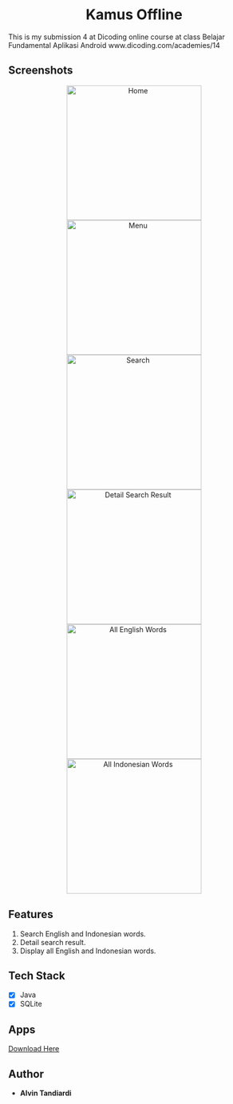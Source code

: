 <h1 align="center">
Kamus Offline
</h1>
This is my submission 4 at Dicoding online course at class Belajar Fundamental Aplikasi Android www.dicoding.com/academies/14

## Screenshots

<p align="center">
  <img src="screenshots/1.png" width="270" alt="Home">
  <img src="screenshots/2.png" width="270" alt="Menu">
  <img src="screenshots/3.png" width="270" alt="Search">
  <img src="screenshots/4.png" width="270" alt="Detail Search Result">
  <img src="screenshots/5.png" width="270" alt="All English Words">
  <img src="screenshots/6.png" width="270" alt="All Indonesian Words">
</p>

## Features

1. Search English and Indonesian words.
2. Detail search result.
3. Display all English and Indonesian words.

## Tech Stack
- [x] Java
- [x] SQLite

## Apps
<a href="https://drive.google.com/file/d/1j-gUNPHwxXDmN5-09BIwYixkuPldBvIJ/view?usp=sharing" title="Kamus Offline Apps">Download Here</a>

## Author
* **Alvin Tandiardi**
